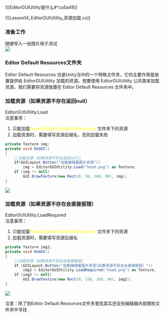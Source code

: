 ![[EditorGUIUtility是什么#^ca5a49]]

![[Lesson14_EditorGUIUtility_资源加载.cs]]

### 准备工作
随便导入一张图片用于测试  
![](https://linwentao785293209.github.io/images/%E7%BC%96%E8%BE%91%E5%99%A8%E6%8B%93%E5%B1%95/Unity/%E5%8E%9F%E7%94%9F%E7%BC%96%E8%BE%91%E5%99%A8%E6%8B%93%E5%B1%95/01.%E5%8E%9F%E7%94%9F%E7%BC%96%E8%BE%91%E5%99%A8%E6%8B%93%E5%B1%95%E5%9F%BA%E7%A1%80%E7%9F%A5%E8%AF%86/14.EditorGUIUtility-%E8%B5%84%E6%BA%90%E5%8A%A0%E8%BD%BD/1.png)

### Editor Default Resources文件夹
Editor Default Resources 也是Unity当中的一个特殊文件夹，它的主要作用是放置提供给 EditorGUIUtility 加载的资源。想要使用 EditorGUIUtility 公共类来加载资源，我们需要将资源放置在 Editor Default Resources 文件夹中。

### 加载资源（如果资源不存在返回null）
EditorGUIUtility.Load  
注意事项：

1. 只能加载<font color="#ffff00">Assets/Editor Default Resources/</font>文件夹下的资源
2. 加载资源时，需要填写资源后缀名，否则加载失败
```cs
private Texture img;
private void OnGUI()
{
    //加载资源（如果资源不存在返回null)
    if(GUILayout.Button("加载编辑器图片资源"))
        img = EditorGUIUtility.Load("head.png") as Texture;
    if (img != null)
        GUI.DrawTexture(new Rect(0, 50, 160, 90), img);
}
```

![](https://linwentao785293209.github.io/images/%E7%BC%96%E8%BE%91%E5%99%A8%E6%8B%93%E5%B1%95/Unity/%E5%8E%9F%E7%94%9F%E7%BC%96%E8%BE%91%E5%99%A8%E6%8B%93%E5%B1%95/01.%E5%8E%9F%E7%94%9F%E7%BC%96%E8%BE%91%E5%99%A8%E6%8B%93%E5%B1%95%E5%9F%BA%E7%A1%80%E7%9F%A5%E8%AF%86/14.EditorGUIUtility-%E8%B5%84%E6%BA%90%E5%8A%A0%E8%BD%BD/2.png)

### 加载资源（如果资源不存在会直接报错）
EditorGUIUtility.LoadRequired  
注意事项：

1. 只能加载<font color="#ffff00">Assets/Editor Default Resources/</font>文件夹下的资源
2. 加载资源时，需要填写资源后缀名
```cs
private Texture img2;
private void OnGUI()
{
    //加载资源（如果资源不存在会直接报错）
    if (GUILayout.Button("加载编辑器图片资源(如果资源不存在会直接报错）"))
        img2 = EditorGUIUtility.LoadRequired("head.png") as Texture;
    if (img2 != null)
        GUI.DrawTexture(new Rect(0, 150, 160, 90), img2);
}
```

![](https://linwentao785293209.github.io/images/%E7%BC%96%E8%BE%91%E5%99%A8%E6%8B%93%E5%B1%95/Unity/%E5%8E%9F%E7%94%9F%E7%BC%96%E8%BE%91%E5%99%A8%E6%8B%93%E5%B1%95/01.%E5%8E%9F%E7%94%9F%E7%BC%96%E8%BE%91%E5%99%A8%E6%8B%93%E5%B1%95%E5%9F%BA%E7%A1%80%E7%9F%A5%E8%AF%86/14.EditorGUIUtility-%E8%B5%84%E6%BA%90%E5%8A%A0%E8%BD%BD/3.png)

注意：除了到Editor Default Resources文件夹里找其实还会到编辑器内部图标文件夹中寻找
